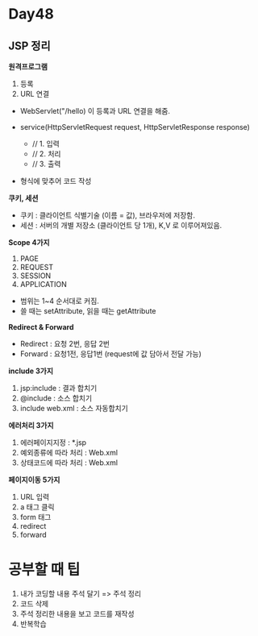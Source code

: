 # Day48

## JSP 정리

**원격프로그램**

1. 등록
2. URL 연결

* WebServlet("/hello) 이 등록과 URL 연결을 해줌.

* service(HttpServletRequest request, HttpServletResponse response)
    * // 1. 입력
    * // 2. 처리
    * // 3. 출력

* 형식에 맞추어 코드 작성

**쿠키, 세션**

* 쿠키 : 클라이언트 식별기술 (이름 = 값), 브라우저에 저장함.
* 세션 : 서버의 개별 저장소 (클라이언트 당 1개), K,V 로 이루어져있음.

**Scope 4가지**

1. PAGE
2. REQUEST
3. SESSION
4. APPLICATION

* 범위는 1~4 순서대로 커짐.
* 쓸 때는 setAttribute, 읽을 때는 getAttribute

**Redirect & Forward**

* Redirect : 요청 2번, 응답 2번
* Forward : 요청1전, 응답1번 (request에 값 담아서 전달 가능)

**include 3가지**

1. jsp:include : 결과 합치기
2. @include : 소스 합치기
3. include web.xml : 소스 자동합치기

**에러처리 3가지**

1. 에러페이지지정 : *.jsp
2. 예외종류에 따라 처리 : Web.xml
3. 상태코드에 따라 처리 : Web.xml

**페이지이동 5가지**

1. URL 입력
2. a 태그 클릭
3. form 태그 
4. redirect
5. forward

# 공부할 때 팁

1. 내가 코딩할 내용 주석 달기 => 주석 정리
2. 코드 삭제
3. 주석 정리한 내용을 보고 코드를 재작성 
4. 반복학습
